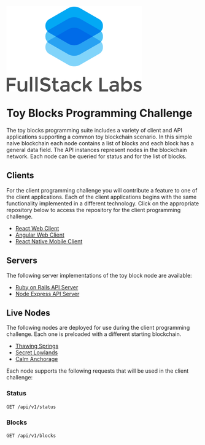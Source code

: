 <img src="https://raw.githubusercontent.com/fullstacklabs/toy-blocks/master/FSL-logo-portrait.png" alt="FullStack Labs" align="center" />

<br />

# Toy Blocks Programming Challenge

The toy blocks programming suite includes a variety of client and API applications supporting a common toy blockchain scenario. In this simple naive blockchain each node contains a list of blocks and each block has a general data field. The API instances represent nodes in the blockchain network. Each node can be queried for status and for the list of blocks.

## Clients

For the client programming challenge you will contribute a feature to one of the client applications. Each of the client applications begins with the same functionality implemented in a different technology. Click on the appropriate repository below to access the repository for the client programming challenge.

- [React Web Client](https://github.com/fullstacklabs/toy-blocks-client-react)
- [Angular Web Client](https://github.com/fullstacklabs/toy-blocks-client-angular)
- [React Native Mobile Client](https://github.com/fullstacklabs/toy-blocks-client-react-native)

## Servers

The following server implementations of the toy block node are available:

- [Ruby on Rails API Server](https://github.com/fullstacklabs/toy-blocks-api-rails)
- [Node Express API Server](https://github.com/fullstacklabs/toy-blocks-api-express)

## Live Nodes

The following nodes are deployed for use during the client programming challenge. Each one is preloaded with a different starting blockchain.

- [Thawing Springs](https://thawing-springs-53971.herokuapp.com/api/v1/status)
- [Secret Lowlands](https://secret-lowlands-62331.herokuapp.com/api/v1/status)
- [Calm Anchorage](https://calm-anchorage-82141.herokuapp.com/api/v1/status)

Each node supports the following requests that will be used in the client challenge:

### Status
```
GET /api/v1/status
```
### Blocks
```
GET /api/v1/blocks
```
